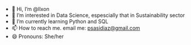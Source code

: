 - 👋 Hi, I’m @llxon
- 👀 I’m interested in Data Science, espescially that in Sustainability sector
- 🌱 I’m currently learning Python and SQL
- 📫 How to reach me. email me: psasidiaz@gmail.com
- 😄 Pronouns: She/her

<!---
llxon/llxon is a ✨ special ✨ repository because its `README.md` (this file) appears on your GitHub profile.
You can click the Preview link to take a look at your changes.
--->
